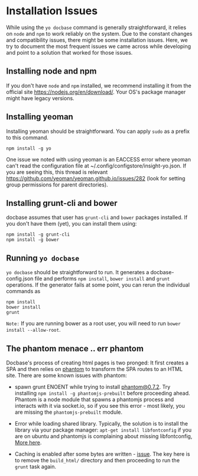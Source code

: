 # Installation Issues

While using the ``yo docbase`` command is generally straightforward, it relies on ``node`` and ``npm`` to work reliably on the system. Due to the constant changes and compatibility issues, there might be some installation issues. Here, we try to document the most frequent issues we came across while developing and point to a solution that worked for those issues.

## Installing node and npm

If you don't have ``node`` and ``npm`` installed, we recommend installing it from the official site https://nodejs.org/en/download/. Your OS's package manager might have legacy versions.

## Installing yeoman

Installing yeoman should be straightforward. You can apply ``sudo`` as a prefix to this command.

```
npm install -g yo
```

One issue we noted with using yeoman is an EACCESS error where yeoman can't read the configuration file at ~/.config/configstore/insight-yo.json. If you are seeing this, this thread is relevant https://github.com/yeoman/yeoman.github.io/issues/282 (look for setting group permissions for parent directories).


## Installing grunt-cli and bower

docbase assumes that user has ``grunt-cli`` and ``bower`` packages installed. If you don't have them (yet), you can install them using:

```
npm install -g grunt-cli
npm install -g bower
```

## Running `yo docbase`

``yo docbase`` should be straightforward to run. It generates a docbase-config.json file and performs ``npm install``, ``bower install`` and ``grunt`` operations. If the generator fails at some point, you can rerun the individual commands as

```
npm install
bower install
grunt
```

``Note:`` If you are running bower as a root user, you will need to run ``bower install --allow-root``.

## The phantom menace .. err phantom

Docbase's process of creating html pages is two pronged: It first creates a SPA and then relies on [phantom](https://www.npmjs.com/package/phantom) to transform the SPA routes to an HTML site. There are some known issues with phantom:

- spawn grunt ENOENT while trying to install phantom@0.7.2. Try installing ``npm install -g phantomjs-prebuilt`` before proceeding ahead. Phantom is a node module that spawns a phantomjs process and interacts with it via socket.io, so if you see this error - most likely, you are missing the ``phantomjs-prebuilt`` module.  

- Error while loading shared library. Typically, the solution is to install the library via your package manager: ``apt-get install libfontconfig`` if you are on ubuntu and phantomjs is complaining about missing libfontconfig, [More here](https://github.com/giakki/uncss/issues/165).  

- Caching is enabled after some bytes are written - [issue](https://github.com/ariya/phantomjs/issues/13165). The key here is to remove the ``build_html/`` directory and then proceeding to run the ``grunt`` task again.  

